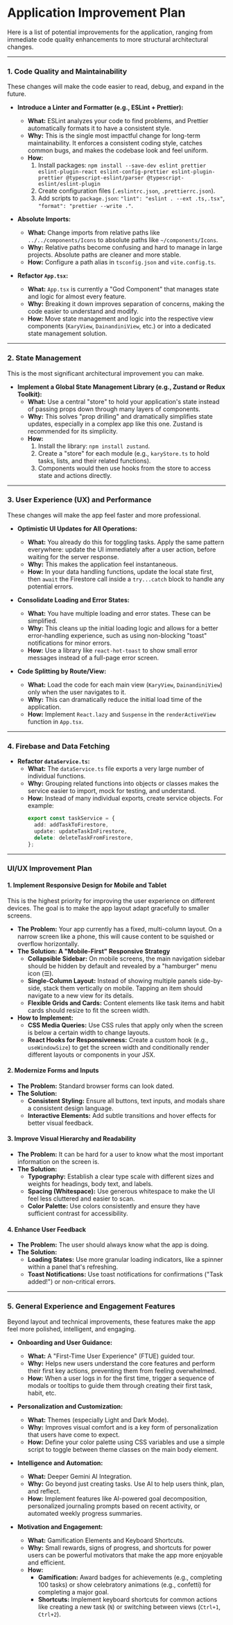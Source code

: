 # Application Improvement Plan

Here is a list of potential improvements for the application, ranging from immediate code quality enhancements to more structural architectural changes.

---

### 1. Code Quality and Maintainability

These changes will make the code easier to read, debug, and expand in the future.

*   **Introduce a Linter and Formatter (e.g., ESLint + Prettier):**
    *   **What:** ESLint analyzes your code to find problems, and Prettier automatically formats it to have a consistent style.
    *   **Why:** This is the single most impactful change for long-term maintainability. It enforces a consistent coding style, catches common bugs, and makes the codebase look and feel uniform.
    *   **How:**
        1.  Install packages: `npm install --save-dev eslint prettier eslint-plugin-react eslint-config-prettier eslint-plugin-prettier @typescript-eslint/parser @typescript-eslint/eslint-plugin`
        2.  Create configuration files (`.eslintrc.json`, `.prettierrc.json`).
        3.  Add scripts to `package.json`: `"lint": "eslint . --ext .ts,.tsx"`, `"format": "prettier --write ."`.

*   **Absolute Imports:**
    *   **What:** Change imports from relative paths like `../../components/Icons` to absolute paths like `~/components/Icons`.
    *   **Why:** Relative paths become confusing and hard to manage in large projects. Absolute paths are cleaner and more stable.
    *   **How:** Configure a path alias in `tsconfig.json` and `vite.config.ts`.

*   **Refactor `App.tsx`:**
    *   **What:** `App.tsx` is currently a "God Component" that manages state and logic for almost every feature.
    *   **Why:** Breaking it down improves separation of concerns, making the code easier to understand and modify.
    *   **How:** Move state management and logic into the respective view components (`KaryView`, `DainandiniView`, etc.) or into a dedicated state management solution.

---

### 2. State Management

This is the most significant architectural improvement you can make.

*   **Implement a Global State Management Library (e.g., Zustand or Redux Toolkit):**
    *   **What:** Use a central "store" to hold your application's state instead of passing props down through many layers of components.
    *   **Why:** This solves "prop drilling" and dramatically simplifies state updates, especially in a complex app like this one. Zustand is recommended for its simplicity.
    *   **How:**
        1.  Install the library: `npm install zustand`.
        2.  Create a "store" for each module (e.g., `karyStore.ts` to hold tasks, lists, and their related functions).
        3.  Components would then use hooks from the store to access state and actions directly.

---

### 3. User Experience (UX) and Performance

These changes will make the app feel faster and more professional.

*   **Optimistic UI Updates for All Operations:**
    *   **What:** You already do this for toggling tasks. Apply the same pattern everywhere: update the UI immediately after a user action, before waiting for the server response.
    *   **Why:** This makes the application feel instantaneous.
    *   **How:** In your data handling functions, update the local state first, then `await` the Firestore call inside a `try...catch` block to handle any potential errors.

*   **Consolidate Loading and Error States:**
    *   **What:** You have multiple loading and error states. These can be simplified.
    *   **Why:** This cleans up the initial loading logic and allows for a better error-handling experience, such as using non-blocking "toast" notifications for minor errors.
    *   **How:** Use a library like `react-hot-toast` to show small error messages instead of a full-page error screen.

*   **Code Splitting by Route/View:**
    *   **What:** Load the code for each main view (`KaryView`, `DainandiniView`) only when the user navigates to it.
    *   **Why:** This can dramatically reduce the initial load time of the application.
    *   **How:** Implement `React.lazy` and `Suspense` in the `renderActiveView` function in `App.tsx`.

---

### 4. Firebase and Data Fetching

*   **Refactor `dataService.ts`:**
    *   **What:** The `dataService.ts` file exports a very large number of individual functions.
    *   **Why:** Grouping related functions into objects or classes makes the service easier to import, mock for testing, and understand.
    *   **How:** Instead of many individual exports, create service objects. For example:
        ```typescript
        export const taskService = {
          add: addTaskToFirestore,
          update: updateTaskInFirestore,
          delete: deleteTaskFromFirestore,
        };
        ```

---

### UI/UX Improvement Plan

#### 1. Implement Responsive Design for Mobile and Tablet

This is the highest priority for improving the user experience on different devices. The goal is to make the app layout adapt gracefully to smaller screens.

*   **The Problem:** Your app currently has a fixed, multi-column layout. On a narrow screen like a phone, this will cause content to be squished or overflow horizontally.
*   **The Solution: A "Mobile-First" Responsive Strategy**
    *   **Collapsible Sidebar:** On mobile screens, the main navigation sidebar should be hidden by default and revealed by a "hamburger" menu icon (☰).
    *   **Single-Column Layout:** Instead of showing multiple panels side-by-side, stack them vertically on mobile. Tapping an item should navigate to a new view for its details.
    *   **Flexible Grids and Cards:** Content elements like task items and habit cards should resize to fit the screen width.
*   **How to Implement:**
    *   **CSS Media Queries:** Use CSS rules that apply only when the screen is below a certain width to change layouts.
    *   **React Hooks for Responsiveness:** Create a custom hook (e.g., `useWindowSize`) to get the screen width and conditionally render different layouts or components in your JSX.

#### 2. Modernize Forms and Inputs

*   **The Problem:** Standard browser forms can look dated.
*   **The Solution:**
    *   **Consistent Styling:** Ensure all buttons, text inputs, and modals share a consistent design language.
    *   **Interactive Elements:** Add subtle transitions and hover effects for better visual feedback.

#### 3. Improve Visual Hierarchy and Readability

*   **The Problem:** It can be hard for a user to know what the most important information on the screen is.
*   **The Solution:**
    *   **Typography:** Establish a clear type scale with different sizes and weights for headings, body text, and labels.
    *   **Spacing (Whitespace):** Use generous whitespace to make the UI feel less cluttered and easier to scan.
    *   **Color Palette:** Use colors consistently and ensure they have sufficient contrast for accessibility.

#### 4. Enhance User Feedback

*   **The Problem:** The user should always know what the app is doing.
*   **The Solution:**
    *   **Loading States:** Use more granular loading indicators, like a spinner within a panel that's refreshing.
    *   **Toast Notifications:** Use toast notifications for confirmations ("Task added!") or non-critical errors.

---

### 5. General Experience and Engagement Features

Beyond layout and technical improvements, these features make the app feel more polished, intelligent, and engaging.

*   **Onboarding and User Guidance:**
    *   **What:** A "First-Time User Experience" (FTUE) guided tour.
    *   **Why:** Helps new users understand the core features and perform their first key actions, preventing them from feeling overwhelmed.
    *   **How:** When a user logs in for the first time, trigger a sequence of modals or tooltips to guide them through creating their first task, habit, etc.

*   **Personalization and Customization:**
    *   **What:** Themes (especially Light and Dark Mode).
    *   **Why:** Improves visual comfort and is a key form of personalization that users have come to expect.
    *   **How:** Define your color palette using CSS variables and use a simple script to toggle between theme classes on the main body element.

*   **Intelligence and Automation:**
    *   **What:** Deeper Gemini AI Integration.
    *   **Why:** Go beyond just creating tasks. Use AI to help users think, plan, and reflect.
    *   **How:** Implement features like AI-powered goal decomposition, personalized journaling prompts based on recent activity, or automated weekly progress summaries.

*   **Motivation and Engagement:**
    *   **What:** Gamification Elements and Keyboard Shortcuts.
    *   **Why:** Small rewards, signs of progress, and shortcuts for power users can be powerful motivators that make the app more enjoyable and efficient.
    *   **How:**
        *   **Gamification:** Award badges for achievements (e.g., completing 100 tasks) or show celebratory animations (e.g., confetti) for completing a major goal.
        *   **Shortcuts:** Implement keyboard shortcuts for common actions like creating a new task (`N`) or switching between views (`Ctrl+1`, `Ctrl+2`).

